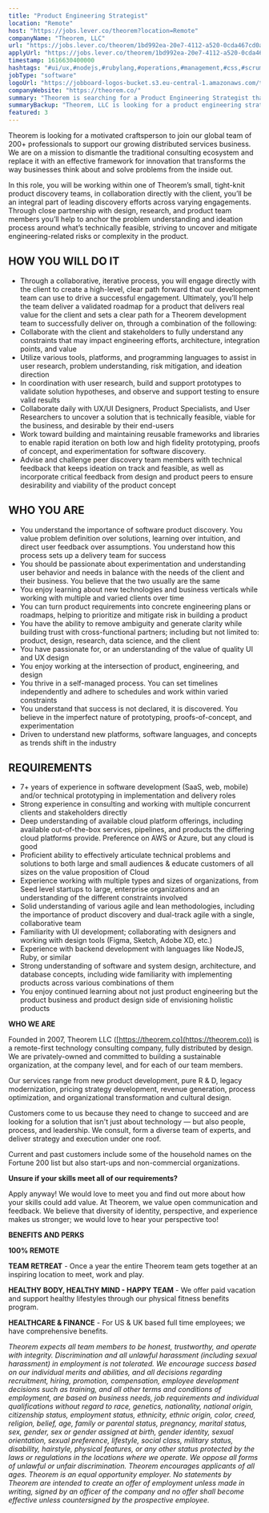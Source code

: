 ```yaml
---
title: "Product Engineering Strategist"
location: "Remote"
host: "https://jobs.lever.co/theorem?location=Remote"
companyName: "Theorem, LLC"
url: "https://jobs.lever.co/theorem/1bd992ea-20e7-4112-a520-0cda467cd0a8"
applyUrl: "https://jobs.lever.co/theorem/1bd992ea-20e7-4112-a520-0cda467cd0a8/apply"
timestamp: 1616630400000
hashtags: "#ui/ux,#nodejs,#rubylang,#operations,#management,#css,#scrum,#aws,#azure,#socialmedia"
jobType: "software"
logoUrl: "https://jobboard-logos-bucket.s3.eu-central-1.amazonaws.com/theorem-llc"
companyWebsite: "https://theorem.co/"
summary: "Theorem is searching for a Product Engineering Strategist that has 7+ years of experience in software development."
summaryBackup: "Theorem, LLC is looking for a product engineering strategist that has experience in: #ui/ux, #nodejs, #rubylang."
featured: 3
---
```


Theorem is looking for a motivated craftsperson to join our global team of 200+ professionals to support our growing distributed services business. We are on a mission to dismantle the traditional consulting ecosystem and replace it with an effective framework for innovation that transforms the way businesses think about and solve problems from the inside out.

In this role, you will be working within one of Theorem’s small, tight-knit product discovery teams, in collaboration directly with the client, you’ll be an integral part of leading discovery efforts across varying engagements.  Through close partnership with design, research, and product team members you’ll help to anchor the problem understanding and ideation process around what’s technically feasible, striving to uncover and mitigate engineering-related risks or complexity in the product.

## HOW YOU WILL DO IT

*   Through a collaborative, iterative process, you will engage directly with the client to create a high-level, clear path forward that our development team can use to drive a successful engagement. Ultimately, you’ll help the team deliver a validated roadmap for a product that delivers real value for the client and sets a clear path for a Theorem development team to successfully deliver on, through a combination of the following:
*   Collaborate with the client and stakeholders to fully understand any constraints that may impact engineering efforts, architecture, integration points, and value
*   Utilize various tools, platforms, and programming languages to assist in user research, problem understanding, risk mitigation, and ideation direction
*   In coordination with user research, build and support prototypes to validate solution hypotheses, and observe and support testing to ensure valid results
*   Collaborate daily with UX/UI Designers, Product Specialists, and User Researchers to uncover a solution that is technically feasible, viable for the business, and desirable by their end-users
*   Work toward building and maintaining reusable frameworks and libraries to enable rapid iteration on both low and high fidelity prototyping, proofs of concept, and experimentation for software discovery.
*   Advise and challenge peer discovery team members with technical feedback that keeps ideation on track and feasible, as well as incorporate critical feedback from design and product peers to ensure desirability and viability of the product concept

## WHO YOU ARE

*   You understand the importance of software product discovery. You value problem definition over solutions, learning over intuition, and direct user feedback over assumptions. You understand how this process sets up a delivery team for success
*   You should be passionate about experimentation and understanding user behavior and needs in balance with the needs of the client and their business. You believe that the two usually are the same
*   You enjoy learning about new technologies and business verticals while working with multiple and varied clients over time
*   You can turn product requirements into concrete engineering plans or roadmaps, helping to prioritize and mitigate risk in building a product
*   You have the ability to remove ambiguity and generate clarity while building trust with cross-functional partners; including but not limited to: product, design, research, data science, and the client
*   You have passionate for, or an understanding of the value of quality UI and UX design
*   You enjoy working at the intersection of product, engineering, and design
*   You thrive in a self-managed process. You can set timelines independently and adhere to schedules and work within varied constraints
*   You understand that success is not declared, it is discovered. You believe in the imperfect nature of prototyping, proofs-of-concept, and experimentation
*   Driven to understand new platforms, software languages, and concepts as trends shift in the industry

## REQUIREMENTS

*   7+ years of experience in software development (SaaS, web, mobile) and/or technical prototyping in implementation and delivery roles
*   Strong experience in consulting and working with multiple concurrent clients and stakeholders directly
*   Deep understanding of available cloud platform offerings, including available out-of-the-box services, pipelines, and products the differing cloud platforms provide. Preference on AWS or Azure, but any cloud is good
*   Proficient ability to effectively articulate technical problems and solutions to both large and small audiences & educate customers of all sizes on the value proposition of Cloud
*   Experience working with multiple types and sizes of organizations, from Seed level startups to large, enterprise organizations and an understanding of the different constraints involved
*   Solid understanding of various agile and lean methodologies, including the importance of product discovery and dual-track agile with a single, collaborative team
*   Familiarity with UI development; collaborating with designers and working with design tools (Figma, Sketch, Adobe XD, etc.)
*   Experience with backend development with languages like NodeJS, Ruby, or similar
*   Strong understanding of software and system design, architecture, and database concepts, including wide familiarity with implementing products across various combinations of them
*   You enjoy continued learning about not just product engineering but the product business and product design side of envisioning holistic products

**WHO WE ARE**

Founded in 2007, Theorem LLC ([https://theorem.co](https://theorem.co)) is a remote-first technology consulting company, fully distributed by design. We are privately-owned and committed to building a sustainable organization, at the company level, and for each of our team members.

Our services range from new product development, pure R & D, legacy modernization, pricing strategy development, revenue generation, process optimization, and organizational transformation and cultural design.

Customers come to us because they need to change to succeed and are looking for a solution that isn't just about technology — but also people, process, and leadership. We consult, form a diverse team of experts, and deliver strategy and execution under one roof.

Current and past customers include some of the household names on the Fortune 200 list but also start-ups and non-commercial organizations.

**Unsure if your skills meet all of our requirements?**

Apply anyway! We would love to meet you and find out more about how your skills could add value. At Theorem, we value open communication and feedback. We believe that diversity of identity, perspective, and experience makes us stronger; we would love to hear your perspective too!

**BENEFITS AND PERKS**

**100% REMOTE**

**TEAM RETREAT** - Once a year the entire Theorem team gets together at an inspiring location to meet, work and play.

**HEALTHY BODY, HEALTHY MIND - HAPPY TEAM** - We offer paid vacation and support healthy lifestyles through our physical fitness benefits program.

**HEALTHCARE & FINANCE** \- For US & UK based full time employees; we have comprehensive benefits.

_Theorem expects all team members to be honest, trustworthy, and operate with integrity. Discrimination and all unlawful harassment (including sexual harassment) in employment is not tolerated. We encourage success based on our individual merits and abilities, and all decisions regarding recruitment, hiring, promotion, compensation, employee development decisions such as training, and all other terms and conditions of employment, are based on business needs, job requirements and individual qualifications without regard to race, genetics, nationality, national origin, citizenship status, employment status, ethnicity, ethnic origin, color, creed, religion, belief, age, family or parental status, pregnancy, marital status, sex, gender, sex or gender assigned at birth, gender identity, sexual orientation, sexual preference, lifestyle, social class, military status, disability, hairstyle, physical features, or any other status protected by the laws or regulations in the locations where we operate. We oppose all forms of unlawful or unfair discrimination. Theorem encourages applicants of all ages. Theorem is an equal opportunity employer. No statements by Theorem are intended to create an offer of employment unless made in writing, signed by an officer of the company and no offer shall become effective unless countersigned by the prospective employee._
